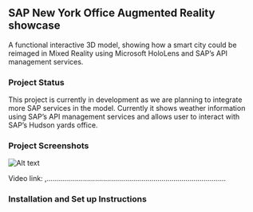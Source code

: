## SAP New York Office Augmented Reality showcase
A functional interactive 3D model, showing how a smart city could be reimaged in Mixed Reality using Microsoft HoloLens and SAP’s API management services. 

### Project Status
This project is currently in development as we are planning to integrate more SAP services in the model. Currently it shows weather information using SAP’s API management services and allows user to interact with SAP’s Hudson yards office.

### Project Screenshots
 
 ![Alt text](/SAP-NewYork-AR-Model/screenshot.JPG?raw=true "Optional Title")
 

Video link: ,……………………………………………………………………………..

### Installation and Set up Instructions
